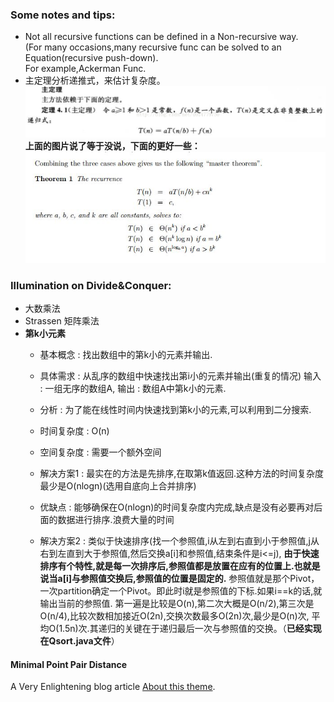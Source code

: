 ### Some notes and tips:  
 - Not all recursive functions can be defined in a Non-recursive way.  
  (For many occasions,many recursive func can be solved to an Equation(recursive push-down).  
  For example,Ackerman Func.  
 - 主定理分析递推式，来估计复杂度。  
!["主定理"](zhudingli.png)  
**上面的图片说了等于没说，下面的更好一些：**
!["master-theorem"](mastertheorem.jpg)

### Illumination on Divide&Conquer:  
 - 大数乘法
 - Strassen 矩阵乘法
 - **第k小元素**
    - 基本概念 : 找出数组中的第k小的元素并输出.
    - 具体需求 : 从乱序的数组中快速找出第i小的元素并输出(重复的情况)
        输入 : 一组无序的数组A,
        输出 : 数组A中第k小的元素.

    - 分析 : 为了能在线性时间内快速找到第k小的元素,可以利用到二分搜索.
    - 时间复杂度 : O(n)
    - 空间复杂度 : 需要一个额外空间

    - 解决方案1 : 最实在的方法是先排序,在取第k值返回.这种方法的时间复杂度最少是O(nlogn)(选用自底向上合并排序)
     - 优缺点 : 能够确保在O(nlogn)的时间复杂度内完成,缺点是没有必要再对后面的数据进行排序.浪费大量的时间
        
    - 解决方案2 : 类似于快速排序(找一个参照值,i从左到右直到小于参照值,j从右到左直到大于参照值,然后交换a[i]和参照值,结束条件是i<=j),
                **由于快速排序有个特性,就是每一次排序后,参照值都是放置在应有的位置上.也就是说当a[i]与参照值交换后,参照值的位置是固定的.**
                参照值就是那个Pivot，一次partition确定一个Pivot。即此时i就是参照值的下标.如果i==k的话,就输出当前的参照值.
                第一遍是比较是O(n),第二次大概是O(n/2),第三次是O(n/4),比较次数相加接近O(2n),交换次数最多O(2n)次,最少是O(n)次,
                平均O(1.5n)次.其递归的关键在于递归最后一次与参照值的交换。（**已经实现在Qsort.java文件**）
#### Minimal Point  Pair  Distance
A Very Enlightening blog article [About this theme](https://blog.csdn.net/liufeng_king/article/details/8484284). 
